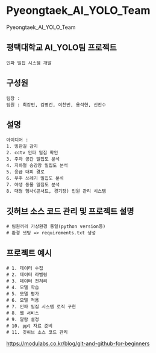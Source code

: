 # Pyeongtaek_AI_YOLO_Team
Pyeongtaek_AI_YOLO_Team

## 평택대학교 AI_YOLO팀 프로젝트
```
인파 밀집 시스템 개발
```
## 구성원
```
팀장 :
팀원 : 최강민, 김병건, 이찬빈, 용석현, 신진수
```
## 설명
```
아이디어 :
1. 빙판길 감지
2. cctv 인파 밀집 확인
3. 주차 공간 밀집도 분석
4. 지하철 승강장 밀집도 분석
5. 응급 대피 경로 
6. 우주 쓰레기 밀집도 분석
7. 야생 동물 밀집도 분석
8. 대형 행사(콘서트, 경기장) 인원 관리 시스템
```
## 깃허브 소스 코드 관리 및 프로젝트 설명
    # 팀원끼리 가상환경 통일(python version등)
    # 환경 셋팅 => requirements.txt 생성

## 프로젝트 예시
    # 1. 데이터 수집
    # 2. 데이터 라벨링
    # 3. 데이터 전처리
    # 4. 모델 학습
    # 5. 모델 평가
    # 6. 모델 적용
    # 7. 인파 밀집 시스템 로직 구현
    # 8. 웹 서비스
    # 9. 알람 설정
    # 10. ppt 자료 준비
    # 11. 깃허브 소스 코드 관리
https://modulabs.co.kr/blog/git-and-github-for-beginners